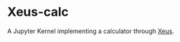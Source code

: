 # Xeus-calc

A Jupyter Kernel implementing a calculator through [Xeus](https://github.com/QuantStack/xeus).
